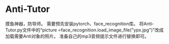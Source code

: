 # Anti-Tutor
摸鱼神器，防导师。
需要预先安装pytorch、face_recognition库。
将Anti-Tutor.py文件中的“picture =face_recognition.load_image_file("ypx.jpg")”改成加载需要Anti对象的照片。
准备自己的mp3音频提示文件进行替换即可。

